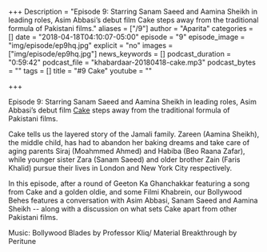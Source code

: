 +++
Description = "Episode 9: Starring Sanam Saeed and Aamina Sheikh in leading roles, Asim Abbasi’s debut film Cake steps away from the traditional formula of Pakistani films."
aliases = ["/9"]
author = "Aparita"
categories = []
date = "2018-04-18T04:10:07-05:00"
episode = "9"
episode_image = "img/episode/ep9hq.jpg"
explicit = "no"
images = ["img/episode/ep9hq.jpg"]
news_keywords = []
podcast_duration = "0:59:42"
podcast_file = "khabardaar-20180418-cake.mp3"
podcast_bytes = ""
tags = []
title = "#9 Cake"
youtube = ""

+++

Episode 9: Starring Sanam Saeed and Aamina Sheikh in leading roles, Asim Abbasi’s debut film [Cake](https://www.youtube.com/watch?v=cr96skoXSuM) steps away from the traditional formula of Pakistani films.

Cake tells us the layered story of the Jamali family. Zareen (Aamina Sheikh), the middle child, has had to abandon her baking dreams and take care of aging parents Siraj (Moahmmed Ahmed) and Habiba (Beo Raana Zafar), while younger sister Zara (Sanam Saeed) and older brother Zain (Faris Khalid) pursue their lives in London and New York City respectively. 

In this episode, after a round of Geeton Ka Ghanchakkar featuring a song from Cake and a golden oldie, and some Filmi Khabrein, our Bollywood Behes features a conversation with Asim Abbasi, Sanam Saeed and Aamina Sheikh -- along with a discussion on what sets Cake apart from other Pakistani films.

Music: Bollywood Blades by Professor Kliq/ Material Breakthrough by Peritune
